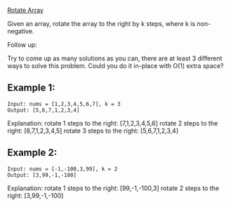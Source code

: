 [Rotate Array](https://leetcode.com/problems/rotate-array/)

Given an array, rotate the array to the right by k steps, where k is non-negative.

Follow up:

Try to come up as many solutions as you can, there are at least 3 different ways to solve this problem.
Could you do it in-place with O(1) extra space?
 

## Example 1:

```
Input: nums = [1,2,3,4,5,6,7], k = 3
Output: [5,6,7,1,2,3,4]
```

Explanation:
rotate 1 steps to the right: [7,1,2,3,4,5,6]
rotate 2 steps to the right: [6,7,1,2,3,4,5]
rotate 3 steps to the right: [5,6,7,1,2,3,4]

## Example 2:

```
Input: nums = [-1,-100,3,99], k = 2
Output: [3,99,-1,-100]
```

Explanation: 
rotate 1 steps to the right: [99,-1,-100,3]
rotate 2 steps to the right: [3,99,-1,-100]
